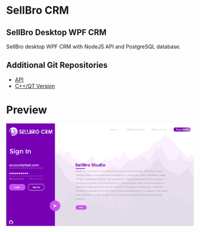 # SellBro CRM
## SellBro Desktop WPF CRM
SellBro desktop WPF CRM with NodeJS API and PostgreSQL database.
## Additional Git Repositories
- [API](http://https://github.com/SellBro/sellbro-crm-api "API")
- [C++/QT Version](https://github.com/SellBro/SellBroCRM "C++/QT Version")
# Preview
![Preview image](https://github.com/SellBro/SellBroCRMWPF/blob/main/Images/preview.png?raw=true)
